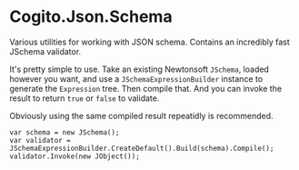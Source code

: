 # Cogito.Json.Schema
Various utilities for working with JSON schema. Contains an incredibly fast JSchema validator.

It's pretty simple to use. Take an existing Newtonsoft `JSchema`, loaded however you want, and use a `JSchemaExpressionBuilder` instance to generate the `Expression` tree. Then compile that. And you can invoke the result to return `true` or `false` to validate.

Obviously using the same compiled result repeatidly is recommended.

```
var schema = new JSchema();
var validator = JSchemaExpressionBuilder.CreateDefault().Build(schema).Compile();
validator.Invoke(new JObject());
```
